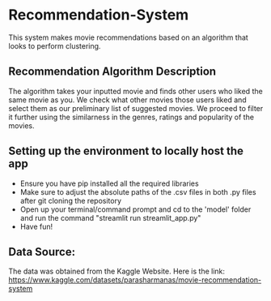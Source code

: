 # Recommendation-System
This system makes movie recommendations based on an algorithm that looks to perform clustering.

## Recommendation Algorithm Description
The algorithm takes your inputted movie and finds other users who liked the same movie as you. We check what other movies those users liked and select them as our preliminary list of suggested movies. We proceed to filter it further using the similarness in the genres, ratings and popularity of the movies.

## Setting up the environment to locally host the app
- Ensure you have pip installed all the required libraries
- Make sure to adjust the absolute paths of the .csv files in both .py files after git cloning the repository
- Open up your terminal/command prompt and cd to the 'model' folder and run the command "streamlit run streamlit_app.py"
- Have fun!

## Data Source: 
The data was obtained from the Kaggle Website. Here is the link: https://www.kaggle.com/datasets/parasharmanas/movie-recommendation-system
